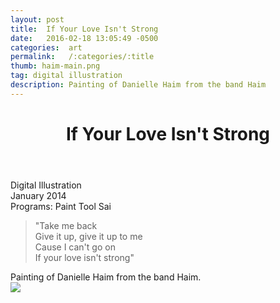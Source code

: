 ```yaml
---
layout: post
title:  If Your Love Isn't Strong
date:   2016-02-18 13:05:49 -0500
categories:  art
permalink:   /:categories/:title
thumb: haim-main.png
tag: digital illustration
description: Painting of Danielle Haim from the band Haim
---
```


<div class="description">
	<header class="post-header">
    <h1 class="post-title" itemprop="name headline">If Your Love Isn't Strong</h1>
  </header>
	<div class="details">
		Digital Illustration
		<br>
		January 2014
		<br>
		Programs: Paint Tool Sai
		<br>
	</div>
<blockquote>"Take me back
<br>Give it up, give it up to me
<br>Cause I can't go on
<br>If your love isn't strong"</blockquote>
Painting of Danielle Haim from the band Haim.


</div>
<div class="images">
	<img src="http://orig11.deviantart.net/91b3/f/2014/032/2/c/if_your_love_isn_t_strong_by_xexultau-d74ldl7.png">
</div>

<!-- {% highlight ruby %}
def print_hi(name)
  puts "Hi, #{name}"
end
print_hi('Tom')
#=> prints 'Hi, Tom' to STDOUT.
{% endhighlight %} -->

